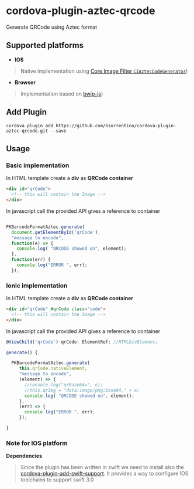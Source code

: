 # cordova-plugin-aztec-qrcode

Generate QRCode using Aztec format

## Supported platforms
* **IOS**
> Native implementation using [Core Image Filter `CIAztecCodeGenerator`](https://developer.apple.com/library/content/documentation/GraphicsImaging/Reference/CoreImageFilterReference/index.html#//apple_ref/doc/filter/ci/CIAztecCodeGenerator))
* **Browser**
> Implementation based on [bwip-js](https://www.npmjs.com/package/bwip-js))


## Add Plugin
```
cordova plugin add https://github.com/bsorrentino/cordova-plugin-aztec-qrcode.git --save
```

## Usage

### Basic implementation

In HTML template create a **div** as **QRCode container**
```html
<div id="qrCode">
  <!-- this will contain the Image -->
</div>

```

In javascript call the provided API gives a reference to container
```javascript

PKBarcodeFormatAztec.generate(
  document.getElementById('qrCode'),
  "message to encode",
  function(e) => {
    console.log( "QRCODE showed on", element);
  },
  function(err) {
    console.log("ERROR ", err);
  });
```

### Ionic implementation

In HTML template create a **div** as **QRCode container**
```html
<div id="qrCode" #qrCode class="code">
  <!-- this will contain the Image -->
</div>

```
In javascript call the provided API gives a reference to container
```javascript
@ViewChild('qrCode') qrCode: ElementRef; //HTMLDivElement;

generate() {

  PKBarcodeFormatAztec.generate(
     this.qrCode.nativeElement,
     "message to encode",
     (element) => {
       //console.log("qrBase64=", e);
       //this.qrImg = "data:image/png;base64," + e;
       console.log( "QRCODE showed on", element);
     },
     (err) => {
       console.log("ERROR ", err);
     });

}
```

### Note for IOS platform

**Dependencies**
> Since the plugin has been written in swift we need to install also the [cordova-plugin-add-swift-support](https://www.npmjs.com/package/cordova-plugin-add-swift-support). It provides a way to configure IOS toolchains to support swift 3.0
